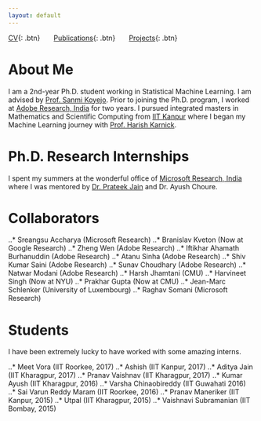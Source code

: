 ```yaml
---
layout: default
---
```


[CV](./assets/docs/cv.pdf){: .btn}
&nbsp;&nbsp;&nbsp;&nbsp;&nbsp;&nbsp;[Publications](./about.md){: .btn}
&nbsp;&nbsp;&nbsp;&nbsp;&nbsp;&nbsp;[Projects](./about.md){: .btn}

# About Me

I am a 2nd-year Ph.D. student working in Statistical Machine Learning. I am advised by [Prof. Sanmi Koyejo](http://sanmi.cs.illinois.edu/). Prior to joining the Ph.D. program, I worked at [Adobe Research, India](https://research.adobe.com/) for two years. I pursued integrated masters in Mathematics and Scientific Computing from [IIT Kanpur](http://www.iitk.ac.in/) where I began my Machine Learning journey with [Prof. Harish Karnick](http://www.iitk.ac.in/new/dr-harish-karnick).

# Ph.D. Research Internships

I spent my summers at the wonderful office of [Microsoft Research, India](https://www.microsoft.com/en-us/research/lab/microsoft-research-india/) where I was mentored by [Dr. Prateek Jain](http://www.prateekjain.org/) and Dr. Ayush Choure. 

# Collaborators

..* Sreangsu Accharya (Microsoft Research)
..* Branislav Kveton (Now at Google Research)
..* Zheng Wen (Adobe Research)
..* Iftikhar Ahamath Burhanuddin (Adobe Research)
..* Atanu Sinha (Adobe Research)
..* Shiv Kumar Saini (Adobe Research)
..* Sunav Choudhary (Adobe Research)
..* Natwar Modani (Adobe Research)
..* Harsh Jhamtani (CMU)
..* Harvineet Singh (Now at NYU)
..* Prakhar Gupta (Now at CMU)
..* Jean-Marc Schlenker (University of Luxembourg)
..* Raghav Somani (Microsoft Research)

# Students

I have been extremely lucky to have worked with some amazing interns.

..* Meet Vora (IIT Roorkee, 2017)
..* Ashish (IIT Kanpur, 2017)
..* Aditya Jain (IIT Kharagpur, 2017)
..* Pranav Vaishnav (IIT Kharagpur, 2017)
..* Kumar Ayush (IIT Kharagpur, 2016)
..* Varsha Chinaobireddy (IIT Guwahati 2016)
..* Sai Varun Reddy Maram (IIT Roorkee, 2016)
..* Pranav Maneriker (IIT Kanpur, 2015)
..* Utpal (IIT Kharagpur, 2015)
..* Vaishnavi Subramanian (IIT Bombay, 2015)